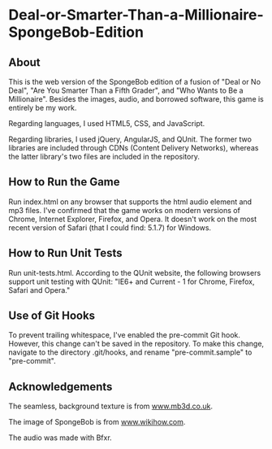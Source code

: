 # Deal-or-Smarter-Than-a-Millionaire-SpongeBob-Edition

About
-----

This is the web version of the SpongeBob edition of a fusion of
"Deal or No Deal", "Are You Smarter Than a Fifth Grader", and
"Who Wants to Be a Millionaire".
Besides the images, audio, and borrowed software, this game is
entirely be my work.

Regarding languages, I used HTML5, CSS, and JavaScript.

Regarding libraries, I used jQuery, AngularJS, and QUnit. The former
two libraries are included through CDNs (Content Delivery Networks),
whereas the latter library's two files are included in the repository.

How to Run the Game
-------------------

Run index.html on any browser that supports the html audio element and
mp3 files. I've confirmed that the game works on modern versions of
Chrome, Internet Explorer, Firefox, and Opera. It doesn't work on
the most recent version of Safari (that I could find: 5.1.7) for Windows.

How to Run Unit Tests
---------------------

Run unit-tests.html. According to the QUnit website, the following
browsers support unit testing with QUnit:
"IE6+ and Current - 1 for Chrome, Firefox, Safari and Opera."

Use of Git Hooks
----------------

To prevent trailing whitespace, I've enabled the pre-commit Git hook.
However, this change can't be saved in the repository. To make this
change, navigate to the directory .git/hooks, and rename "pre-commit.sample"
to "pre-commit".

Acknowledgements
----------------

The seamless, background texture is from www.mb3d.co.uk.

The image of SpongeBob is from www.wikihow.com.

The audio was made with Bfxr.